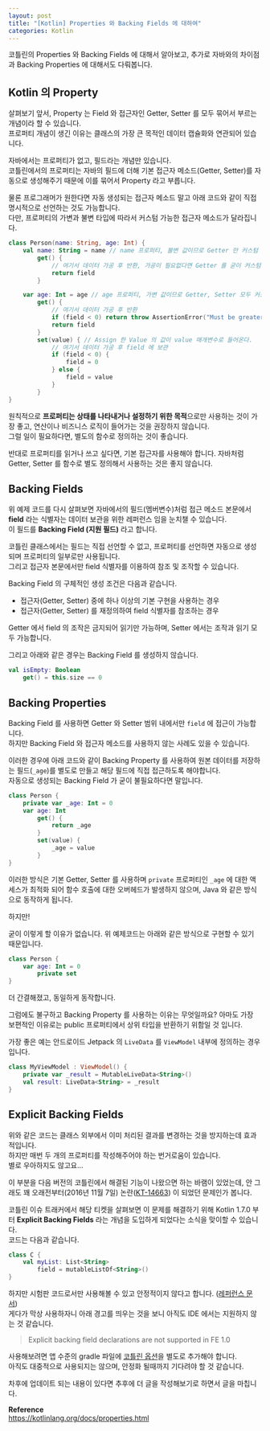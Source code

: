 ```yaml
---
layout: post
title: "[Kotlin] Properties 와 Backing Fields 에 대하여"
categories: Kotlin
---
```


코틀린의 Properties 와 Backing Fields 에 대해서 알아보고, 추가로 자바와의 차이점과 Backing Properties 에 대해서도 다뤄봅니다.

## Kotlin 의 Property

살펴보기 앞서, Property 는 Field 와 접근자인 Getter, Setter 를 모두 묶어서 부르는 개념이라 할 수 있습니다.  
프로퍼티 개념이 생긴 이유는 클래스의 가장 큰 목적인 데이터 캡슐화와 연관되어 있습니다.

자바에서는 프로퍼티가 없고, 필드라는 개념만 있습니다.  
코틀린에서의 프로퍼티는 자바의 필드에 더해 기본 접근자 메소드(Getter, Setter)를 자동으로 생성해주기 때문에 이를 묶어서 Property 라고 부릅니다.  

물론 프로그래머가 원한다면 자동 생성되는 접근자 메소드 말고 아래 코드와 같이 직접 명시적으로 선언하는 것도 가능합니다.  
다만, 프로퍼티의 가변과 불변 타입에 따라서 커스텀 가능한 접근자 메소드가 달라집니다.

~~~kotlin
class Person(name: String, age: Int) {
    val name: String = name // name 프로퍼티, 불변 값이므로 Getter 만 커스텀 가능
        get() {
            // 여기서 데이터 가공 후 반환, 가공이 필요없다면 Getter 를 굳이 커스텀할 필요는 없다.
            return field
        }

    var age: Int = age // age 프로퍼티, 가변 값이므로 Getter, Setter 모두 커스텀 가능
        get() {
            // 여기서 데이터 가공 후 반환
            if (field < 0) return throw AssertionError("Must be greater than or equal to 0")
            return field
        }
        set(value) { // Assign 한 Value 의 값이 value 매개변수로 들어온다.
            // 여기서 데이터 가공 후 field 에 보관
            if (field < 0) {
                field = 0
            } else {
                field = value
            }
        }
}
~~~

원칙적으로 **프로퍼티는 상태를 나타내거나 설정하기 위한 목적**으로만 사용하는 것이 가장 좋고, 연산이나 비즈니스 로직이 들어가는 것을 권장하지 않습니다.  
그럴 일이 필요하다면, 별도의 함수로 정의하는 것이 좋습니다.

반대로 프로퍼티를 읽거나 쓰고 싶다면, 기본 접근자를 사용해야 합니다.
자바처럼 Getter, Setter 를 함수로 별도 정의해서 사용하는 것은 좋지 않습니다.

## Backing Fields

위 예제 코드를 다시 살펴보면 자바에서의 필드(멤버변수)처럼 접근 메소드 본문에서 **field** 라는 식별자는 데이터 보관을 위한 레퍼런스 임을 눈치챌 수 있습니다.  
이 필드를 **Backing Field (지원 필드)** 라고 합니다.

코틀린 클래스에서는 필드는 직접 선언할 수 없고, 프로퍼티를 선언하면 자동으로 생성되며 프로퍼티의 일부로만 사용됩니다.  
그리고 접근자 본문에서만 field 식별자를 이용하여 참조 및 조작할 수 있습니다.  

Backing Field 의 구체적인 생성 조건은 다음과 같습니다.

- 접근자(Getter, Setter) 중에 하나 이상의 기본 구현을 사용하는 경우
- 접근자(Getter, Setter) 를 재정의하여 field 식별자를 참조하는 경우

Getter 에서 field 의 조작은 금지되어 읽기만 가능하며, Setter 에서는 조작과 읽기 모두 가능합니다.

그리고 아래와 같은 경우는 Backing Field 를 생성하지 않습니다.

~~~kotlin
val isEmpty: Boolean
    get() = this.size == 0
~~~

## Backing Properties

Backing Field 를 사용하면 Getter 와 Setter 범위 내에서만 `field` 에 접근이 가능합니다.  
하지만 Backing Field 와 접근자 메소드를 사용하지 않는 사례도 있을 수 있습니다.

이러한 경우에 아래 코드와 같이 Backing Property 를 사용하여 원본 데이터를 저장하는 필드(`_age`)를 별도로 만들고 해당 필드에 직접 접근하도록 해야합니다.  
자동으로 생성되는 Backing Field 가 굳이 불필요하다면 말입니다.

~~~kotlin
class Person {
    private var _age: Int = 0
    var age: Int
        get() {
            return _age
        }
        set(value) {
            _age = value
        }
}
~~~

이러한 방식은 기본 Getter, Setter 를 사용하며 `private` 프로퍼티인 `_age` 에 대한 액세스가 최적화 되어 함수 호출에 대한 오버헤드가 발생하지 않으며, Java 와 같은 방식으로 동작하게 됩니다.

하지만!

굳이 이렇게 할 이유가 없습니다.
위 예제코드는 아래와 같은 방식으로 구현할 수 있기 때문입니다.

~~~kotlin
class Person {
    var age: Int = 0
        private set
}
~~~

더 간결해졌고, 동일하게 동작합니다.

그럼에도 불구하고 Backing Property 를 사용하는 이유는 무엇일까요?
아마도 가장 보편적인 이유로는 public 프로퍼티에서 상위 타입을 반환하기 위함일 것 입니다.

가장 좋은 예는 안드로이드 Jetpack 의 `LiveData` 를 `ViewModel` 내부에 정의하는 경우입니다.

~~~kotlin
class MyViewModel : ViewModel() {
    private var _result = MutableLiveData<String>()
    val result: LiveData<String> = _result
}
~~~

## Explicit Backing Fields

위와 같은 코드는 클래스 외부에서 이미 처리된 결과를 변경하는 것을 방지하는데 효과적입니다.  
하지만 매번 두 개의 프로퍼티를 작성해주어야 하는 번거로움이 있습니다.  
별로 우아하지도 않고요...

이 부분을 다음 버전의 코틀린에서 해결된 기능이 나왔으면 하는 바램이 있었는데, 안 그래도 꽤 오래전부터(2016년 11월 7일) 논란([KT-14663](https://youtrack.jetbrains.com/issue/KT-14663)) 이 되었던 문제인가 봅니다.

코틀린 이슈 트래커에서 해당 티켓을 살펴보면 이 문제를 해결하기 위해 Kotlin 1.7.0 부터 **Explicit Backing Fields** 라는 개념을 도입하게 되었다는 소식을 맞이할 수 있습니다.  
코드는 다음과 같습니다.

~~~kotlin
class C {
    val myList: List<String>
        field = mutableListOf<String>()
}
~~~

하지만 시험판 코드로서만 사용해볼 수 있고 안정적이지 않다고 합니다. ([레퍼런스 문서](https://github.com/Kotlin/KEEP/blob/explicit-backing-fields-re/proposals/explicit-backing-fields.md))  
게다가 막상 사용하자니 아래 경고를 띄우는 것을 보니 아직도 IDE 에서는 지원하지 않는 것 같습니다.


> Explicit backing field declarations are not supported in FE 1.0


사용해보려면 앱 수준의 gradle 파일에 [코틀린 옵션](https://gist.github.com/dellisd/a1e2ae1a7e6b61590bef4b2542a555a0)을 별도로 추가해야 합니다.  
아직도 대중적으로 사용되지는 않으며, 안정화 될때까지 기다려야 할 것 같습니다.

차후에 업데이트 되는 내용이 있다면 추후에 더 글을 작성해보기로 하면서 글을 마칩니다.

**Reference**  
https://kotlinlang.org/docs/properties.html